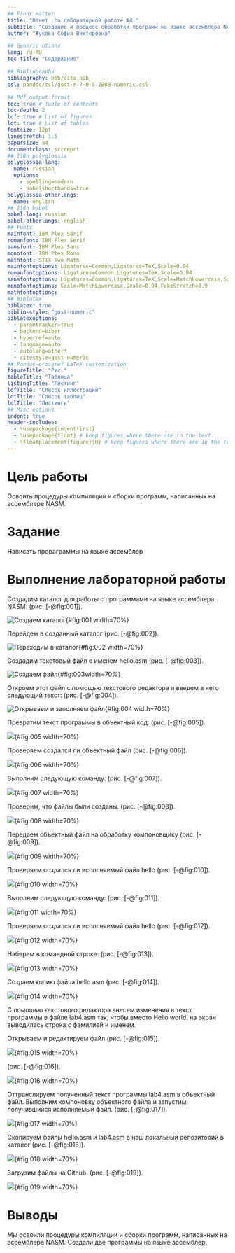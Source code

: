 ```yaml
---
## Front matter
title: "Отчет  по лабораторной работе №4."
subtitle: "Создание и процесс обработки программ на языке ассемблера NASM"
author: "Жукова София Викторовна"

## Generic otions
lang: ru-RU
toc-title: "Содержание"

## Bibliography
bibliography: bib/cite.bib
csl: pandoc/csl/gost-r-7-0-5-2008-numeric.csl

## Pdf output format
toc: true # Table of contents
toc-depth: 2
lof: true # List of figures
lot: true # List of tables
fontsize: 12pt
linestretch: 1.5
papersize: a4
documentclass: scrreprt
## I18n polyglossia
polyglossia-lang:
  name: russian
  options:
	- spelling=modern
	- babelshorthands=true
polyglossia-otherlangs:
  name: english
## I18n babel
babel-lang: russian
babel-otherlangs: english
## Fonts
mainfont: IBM Plex Serif
romanfont: IBM Plex Serif
sansfont: IBM Plex Sans
monofont: IBM Plex Mono
mathfont: STIX Two Math
mainfontoptions: Ligatures=Common,Ligatures=TeX,Scale=0.94
romanfontoptions: Ligatures=Common,Ligatures=TeX,Scale=0.94
sansfontoptions: Ligatures=Common,Ligatures=TeX,Scale=MatchLowercase,Scale=0.94
monofontoptions: Scale=MatchLowercase,Scale=0.94,FakeStretch=0.9
mathfontoptions:
## Biblatex
biblatex: true
biblio-style: "gost-numeric"
biblatexoptions:
  - parentracker=true
  - backend=biber
  - hyperref=auto
  - language=auto
  - autolang=other*
  - citestyle=gost-numeric
## Pandoc-crossref LaTeX customization
figureTitle: "Рис."
tableTitle: "Таблица"
listingTitle: "Листинг"
lofTitle: "Список иллюстраций"
lotTitle: "Список таблиц"
lolTitle: "Листинги"
## Misc options
indent: true
header-includes:
  - \usepackage{indentfirst}
  - \usepackage{float} # keep figures where there are in the text
  - \floatplacement{figure}{H} # keep figures where there are in the text
---
```


# Цель работы

Освоить процедуры компиляции и сборки программ, написанных на ассемблере NASM.

# Задание

Написать прораграммы на языке ассемблер


# Выполнение лабораторной работы

Создадим каталог для работы с программами на языке ассемблера NASM:  (рис. [-@fig:001]).


![Создаем каталог](image/41.png){#fig:001 width=70%}


Перейдем в созданный каталог (рис. [-@fig:002]).


![Переходим в каталог](image/42.png){#fig:002 width=70%}


Создадим текстовый файл с именем hello.asm  (рис. [-@fig:003]).


![Создаем файл](image/43.png){#fig:003width=70%}


Откроем этот файл с помощью текстового редактора и введем в него следующий текст: (рис. [-@fig:004]).


![Открываем и заполняем файл](image/44.png){#fig:004 width=70%}


Превратим текст программы в объектный код. (рис. [-@fig:005]).

![](image/45.png){#fig:005 width=70%}


Проверяем создался ли объектный файл (рис. [-@fig:006]).


![](image/46.png){#fig:006 width=70%}


Выполним следующую команду: (рис. [-@fig:007]).


![](image/47.png){#fig:007 width=70%}


Проверим, что файлы были созданы. (рис. [-@fig:008]).


![](image/48.png){#fig:008 width=70%}


Передаем объектный файл на обработку компоновщику (рис. [-@fig:009]).


![](image/49.png){#fig:009 width=70%}


Проверяем создался ли исполняемый файл hello (рис. [-@fig:010]).


![](image/410.png){#fig:010 width=70%}


Выполним следующую команду: (рис. [-@fig:011]).


![](image/411.png){#fig:011 width=70%}


Проверяем создался ли исполняемый файл hello (рис. [-@fig:012]).


![](image/412.png){#fig:012 width=70%}


Наберем в командной строке:  (рис. [-@fig:013]).

![](image/413.png){#fig:013 width=70%}


Создаем копию файла hello.asm (рис. [-@fig:014]).


![](image/414.png){#fig:014 width=70%}


С помощью  текстового редактора внесем изменения в текст программы в файле lab4.asm так, чтобы вместо Hello world! на экран выводилась строка с фамилией и именем. 


Открываем и редактируем файл (рис. [-@fig:015]).


![](image/415.png){#fig:015 width=70%}


(рис. [-@fig:016]).


![](image/416.png){#fig:016 width=70%}


Оттранслируем полученный текст программы lab4.asm в объектный файл.	Выполним компоновку объектного файла и запустим получившийся исполняемый файл. (рис. [-@fig:017]).


![](image/417.png){#fig:017 width=70%}


Скопируем файлы hello.asm и lab4.asm в наш локальный репозиторий в каталог (рис. [-@fig:018]).


![](image/418.png){#fig:018 width=70%}


Загрузим файлы на Github.  (рис. [-@fig:019]).


![](image/419.png){#fig:019 width=70%}


# Выводы

Мы освоили процедуры компиляции и сборки программ, написанных на ассемблере NASM. Создали две программы на языке ассемблер.

